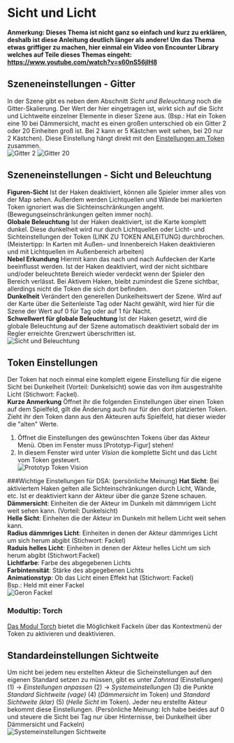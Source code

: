 # Sicht und Licht
**Anmerkung: Dieses Thema ist nicht ganz so einfach und kurz zu erklären, deshalb ist diese Anleitung deutlich länger als andere!**
**Um das Thema etwas griffiger zu machen, hier einmal ein Video von Encounter Library 
welches auf Teile dieses Themas eingeht: https://www.youtube.com/watch?v=s60nS56jIH8** 


## Szeneneinstellungen - Gitter
In der Szene gibt es neben dem Abschnitt *Sicht und Beleuchtung* noch die Gitter-Skalierung. Der Wert der hier eingetragen ist, 
wirkt sich auf die Sicht und Lichtweite einzelner Elemente in dieser Szene aus. (Bsp.: Hat ein Token eine 10 bei Dämmersicht,
macht es einen großen unterschied ob ein Gitter 2 oder 20 Einheiten groß ist. Bei 2 kann er 5 Kästchen weit sehen, bei 20 nur 2 Kästchen). 
Diese Einstellung hängt direkt mit den [Einstellungen am Token](https://github.com/Plushtoast/dsa5-foundryVTT-wiki/blob/master/ger_Sicht_und_Licht.md#token-einstellungen) zusammen.  
![Gitter 2](https://user-images.githubusercontent.com/80099175/111609623-c9037780-87da-11eb-8cdb-5f75ef20c8a0.png)
![Gitter 20](https://user-images.githubusercontent.com/80099175/111629054-2dc9cc80-87f1-11eb-8b8e-43f6482f91c9.png)

## Szeneneinstellungen - Sicht und Beleuchtung
**Figuren-Sicht** Ist der Haken deaktiviert, können alle Spieler immer alles von der Map sehen. Außerdem werden Lichtquellen und Wände bei 
markierten Token ignoriert was die Sichteinschränkungen angeht. (Bewegungseinschränkungen gelten immer noch).    
**Globale Beleuchtung** Ist der Haken deaktiviert, ist die Karte komplett dunkel. Diese dunkelheit wird nur durch Lichtquellen 
oder Licht- und Sichteinstellungen der Token (LINK ZU TOKEN ANLEITUNG) durchbrochen. (Meistertipp: In Karten mit Außen- und Innenbereich Haken deaktivieren 
und mit Lichtquellen im Außenbereich arbeiten)  
**Nebel Erkundung** Hiermit kann das nach und nach Aufdecken der Karte beeinflusst werden. Ist der Haken deaktiviert, wird der nicht sichtbare 
und/oder beleuchtete Bereich wieder verdeckt wenn der Spieler den Bereich verlässt. Bei Aktivem Haken, bleibt zumindest die Szene sichtbar, allerdings
nicht die Token die sich dort befinden.  
**Dunkelheit** Verändert den generellen Dunkelheitswert der Szene. Wird auf der Karte über die Seitenleiste Tag oder Nacht gewählt, 
wird hier für die Szene der Wert auf 0 für Tag oder auf 1 für Nacht.   
**Schwellwert für globale Beleuchtung** Ist der Haken gesetzt, wird die globale Beleuchtung auf der Szene automatisch deaktiviert sobald der 
im Regler erreichte Grenzwert überschritten ist.  
![Sicht und Beleuchtung](https://user-images.githubusercontent.com/80099175/111619947-6dd78200-87e6-11eb-93e0-5b6cc0169cf7.png)

## Token Einstellungen
Der Token hat noch einmal eine komplett eigene Einstellung für die eigene Sicht bei Dunkelheit (Vorteil: Dunkelsicht) sowie das von ihm 
ausgestrahlte Licht (Stichwort: Fackel).  
**Kurze Anmerkung** Öffnet ihr die folgenden Einstellungen über einen Token auf dem Spielfeld, gilt die Änderung auch nur für den dort platzierten Token.
Zieht ihr den Token dann aus den Akteuren aufs Spielfeld, hat dieser wieder die "alten" Werte.   
1. Öffnet die Einstellungen des gewünschten Tokens über das Akteur Menü. Oben im Fenster muss [Prototyp-Figur] stehen!  
1. In diesem Fenster wird unter *Vision* die komplette Sicht und das Licht vom Token gesteuert.  
![Prototyp Token Vision](https://user-images.githubusercontent.com/80099175/111622001-f5be8b80-87e8-11eb-9135-f6e283007ec5.png)  

###Wichtige Einstellungen für DSA: (persönliche Meinung)
**Hat Sicht**: Bei aktiviertem Haken gelten alle Sichteinschränkungen durch Licht, Wände, etc. Ist er deaktiviert kann der Akteur über die ganze Szene schauen.    
**Dämmersicht**: Einheiten die der Akteur im Dunkeln mit dämmrigem Licht weit sehen kann. (Vorteil: Dunkelsicht)    
**Helle Sicht**: Einheiten die der Akteur im Dunkeln mit hellem Licht weit sehen kann.  
**Radius dämmriges Licht**: Einheiten in denen der Akteur dämmriges Licht um sich herum abgibt (Stichwort: Fackel)  
**Raduis helles Licht**: Einheiten in denen der Akteur helles Licht um sich herum abgibt (Stichwort:Fackel)  
**Lichtfarbe**: Farbe des abgegebenen Lichts  
**Farbintensität**: Stärke des abgegebenen Lichts  
**Animationstyp**: Ob das Licht einen Effekt hat (Stichwort: Fackel)  
Bsp.: Held mit einer Fackel  
![Geron Fackel](https://user-images.githubusercontent.com/80099175/111623244-6619dc80-87ea-11eb-92e6-7cfbb3fd5264.png)

### Modultip: Torch
[Das Modul Torch](https://github.com/Plushtoast/dsa5-foundryVTT-wiki/blob/master/ger_Module.md#torch) bietet die Möglichkeit Fackeln über das Kontextmenü der Token zu aktivieren und deaktivieren.  

## Standardeinstellungen Sichtweite
Um nicht bei jedem neu erstellten Akteur die Sicheinstellungen auf den eigenen Standard setzen zu müssen, 
gibt es unter *Zahnrad* (Einstellungen) (1) -> *Einstellungen anpassen* (2) -> *Systemeinstellungen* (3) die Punkte *Standard Sichtweite (vage)* (4) (*Dämmersicht* im Token)
und *Standard Sichtweite (klar)* (5) (*Helle Sicht* im Token). Jeder neu erstellte Akteur bekommt diese Einstellungen. (Persönliche Meinung: Ich habe beides auf 0
und steuere die Sicht bei Tag nur über Hinternisse, bei Dunkelheit über Dämmersicht und Fackeln)  
![Systemeinstellungen Sichtweite](https://user-images.githubusercontent.com/80099175/111624415-f278cf00-87eb-11eb-9ac3-b4b3a98fb1e8.png)
